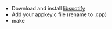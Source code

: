 * Download and install [libspotify](https://developer.spotify.com/technologies/libspotify/#download)
* Add your appkey.c file (rename to .cpp)
* make

